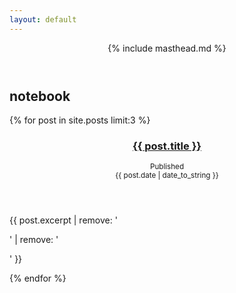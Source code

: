 ```yaml
---
layout: default
---
```


<header id="home" class="masthead">
  <div class="container" markdown="1">
    {% include masthead.md %}
  </div>
</header>

<main>

  <div id="notebook">
    <h2 class="section-title">notebook</h2>
    {% for post in site.posts limit:3 %}
    <section class="notebook">
      <header class="notebook-title">
        <h3>
          <a href="{{ site.url }}{{ post.url }}">
            {{ post.title }}
          </a>
        </h3>
        <small class="notebook-date">
          Published<br>
          {{ post.date | date_to_string }}
        </small>
      </header>
      <div class="notebook-excerpt">
        <p>{{ post.excerpt | remove: '<p>' | remove: '</p>' }}</p>
      </div>
    </section>
    {% endfor %}
  </div>

</main>
